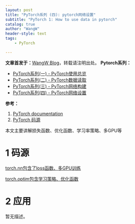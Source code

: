 ```yaml
---
layout: post
title: "PyTorch系列 (四): pytorch网络设置"
subtitle: "PyTorch 1: How to use data in pytorch"
catalog: true
author: "WangW"
header-style: text
tags: 
    - PyTorch

---
```


**文章首发于：**[WangW Blog](https://likewind.top)，转载请注明出处。
**Pytorch系列：**

- [PyTorch系列(一) - PyTorch使用总览](https://likewind.top/2019/01/17/Pytorch-introduction/)
- [PyTorch系列(二) - PyTorch数据读取](https://likewind.top/2019/02/01/Pytorch-dataprocess/)
- [PyTorch系列(三) - PyTorch网络构建](https://likewind.top/2019/02/15/Pytorch-networks/)
- [PyTorch系列(四) - PyTorch网络设置](https://likewind.top/2019/02/19/Pytorch-setting/)

<!--break-->

**参考：**

1. [PyTorch documentation](https://pytorch.org/docs/stable/data.html)
2. [PyTorch 码源](https://github.com/pytorch/)

本文主要讲解损失函数、优化函数、学习率策略、多GPU等

# 1 码源

[torch.nn包含了loss函数、多GPU训练](https://pytorch.org/docs/stable/nn.html)

[torch.optim包含学习策略、优化函数](https://pytorch.org/docs/stable/optim.html)

# 2 应用

暂无描述。
